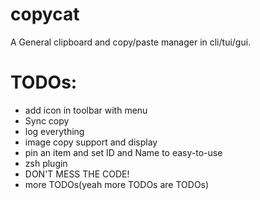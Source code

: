 # copycat
A General clipboard and copy/paste manager in cli/tui/gui.
# TODOs:
- add icon in toolbar with menu
- Sync copy
- log everything
- image copy support and display
- pin an item and set ID and Name to easy-to-use
- zsh plugin
- DON'T MESS THE CODE!
- more TODOs(yeah more TODOs are TODOs)
